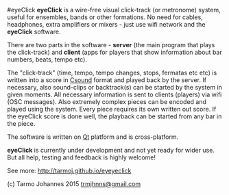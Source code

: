 
#eyeClick
**eyeClick** is a wire-free visual click-track (or metronome) system, useful for ensembles, bands or other formations. No need for cables, headphones, extra amplifiers or mixers - just use wifi network and the **eyeClick** software.

There are two parts in the software -  **server** (the main program that plays the click-track) and **client** (apps for players that show information about bar numbers, beats, tempo etc).

The  "click-track" (time, tempo, tempo changes, stops, fermatas etc etc) is written into a score in [Csound](http://csound.github.io/about.html) format and played back by the server. If necessary, also sound-clips or backtrack(s) can be started by the system in given moments. All necessary information is sent to clients (players) via wifi (OSC messages). Also extremely complex pieces can be encoded and played using the system. Every piece requires its own written out score.  If the eyeClick score is done well, the playback can be started from any bar in the piece.

The software is written on [Qt](http://www.qt.io/) platform and is cross-platform.

**eyeClick** is currently under development and not yet ready for wider use. But all help, testing and feedback is highly welcome!

See more: <http://tarmoj.github.io/eyeyeclick>

(c) Tarmo Johannes 2015 trmjhnns@gmail.com

